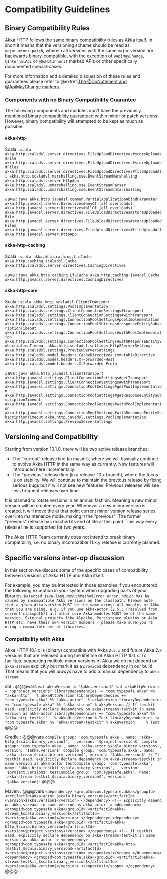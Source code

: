 # Compatibility Guidelines

## Binary Compatibility Rules

Akka HTTP follows the same binary compatibility rules as Akka itself.
In short it means that the versioning scheme should be read as `major.minor.patch`,
wherein all versions with the same `major` version are backwards binary-compatible,
with the exception of `@ApiMayChange`, `@InternalApi` or `@DoNotInherit` marked APIs 
or other specifically documented special-cases.

For more information and a detailed discussion of these rules and guarantees please refer to
@extref:[The @DoNotInherit and @ApiMayChange markers](akka-docs:common/binary-compatibility-rules.html#The_@DoNotInherit_and_@ApiMayChange_markers).

### Components with no Binary Compatibility Guarantee

The following components and modules don't have the previously mentioned binary compatibility guaranteed within minor or
patch versions. However, binary compatibility will attempted to be kept as much as possible.

#### akka-http

Scala
:   ```scala
    akka.http.scaladsl.server.directives.FileUploadDirectives#storeUploadedFile
    akka.http.scaladsl.server.directives.FileUploadDirectives#storeUploadedFiles
    akka.http.scaladsl.server.directives.FileUploadDirectives#fileUploadAll
    akka.http.scaladsl.marshalling.sse.EventStreamMarshalling
    akka.http.scaladsl.server.HttpApp
    akka.http.scaladsl.unmarshalling.sse.EventStreamParser
    akka.http.scaladsl.unmarshalling.sse.EventStreamUnmarshalling
    ```

Java
:   ```java
    akka.http.javadsl.common.PartialApplication#bindParameter
    akka.http.javadsl.server.Directives#anyOf (all overloads)
    akka.http.javadsl.server.Directives#allOf (all overloads)
    akka.http.javadsl.server.directives.FileUploadDirectives#storeUploadedFile
    akka.http.javadsl.server.directives.FileUploadDirectives#storeUploadedFiles
    akka.http.javadsl.server.directives.FileUploadDirectives#fileUploadAll
    akka.http.javadsl.server.HttpApp
    ```    

#### akka-http-caching

Scala
:   ```scala
    akka.http.caching.LfuCache
    akka.http.caching.scaladsl.Cache
    akka.http.scaladsl.server.directives.CachingDirectives
    ```

Java
:   ```java
    akka.http.caching.LfuCache
    akka.http.caching.javadsl.Cache
    akka.http.javadsl.server.directives.CachingDirectives
    ```    

#### akka-http-core

Scala
:   ```scala
    akka.http.scaladsl.ClientTransport
    akka.http.scaladsl.settings.PoolImplementation
    akka.http.scaladsl.settings.ClientConnectionSettings#transport
    akka.http.scaladsl.settings.ClientConnectionSettings#withTransport
    akka.http.scaladsl.settings.ConnectionPoolSettings#poolImplementation
    akka.http.scaladsl.settings.ConnectionPoolSettings#responseEntitySubscriptionTimeout
    akka.http.scaladsl.settings.ConnectionPoolSettings#withPoolImplementation
    akka.http.scaladsl.settings.ConnectionPoolSettings#withResponseEntitySubscriptionTimeout
    akka.http.scaladsl.settings.Http2ServerSettings
    akka.http.scaladsl.settings.PreviewServerSettings
    akka.http.scaladsl.model.headers.CacheDirectives.immutableDirective
    akka.http.scaladsl.model.headers.X-Forwarded-Host
    akka.http.scaladsl.model.headers.X-Forwarded-Proto
    ```

Java
:   ```java
    akka.http.javadsl.ClientTransport
    akka.http.javadsl.settings.ClientConnectionSettings#getTransport
    akka.http.javadsl.settings.ClientConnectionSettings#withTransport
    akka.http.javadsl.settings.ConnectionPoolSettings#getPoolImplementation
    akka.http.javadsl.settings.ConnectionPoolSettings#getResponseEntitySubscriptionTimeout
    akka.http.javadsl.settings.ConnectionPoolSettings#withPoolImplementation
    akka.http.javadsl.settings.ConnectionPoolSettings#withResponseEntitySubscriptionTimeout
    akka.http.javadsl.settings.PoolImplementation
    akka.http.javadsl.settings.PreviewServerSettings
    ```
  
## Versioning and Compatibility

Starting from version 10.1.0, there will be two active release branches:
- The "current" release line (in master), where we will basically continue to evolve Akka HTTP in the same way as currently. New features will introduced here incrementally.
- The "previous" release line (in a release-10.x branch), where the focus is on stability. We will continue to maintain the previous release by fixing serious bugs but it will not see new features. Previous releases will see less frequent releases over time.

It is planned to rotate versions in an annual fashion. Meaning a new minor version will be created every year.
Whenever a new minor version is created, it will move the at that point current minor version release series over into maintenance mode, making it the "previous".
The former "previous" release has reached its end of life at this point. This way every release line is supported for two years.

The Akka HTTP Team currently does not intend to break binary compatibility, i.e. no binary incompatible 11.x.y release is currently planned.
    
## Specific versions inter-op discussion

In this section we discuss some of the specific cases of compatibility between versions of Akka HTTP and Akka itself.

For example, you may be interested in those examples if you encountered the following exception in your system when upgrading parts 
of your libraries: `Detected java.lang.NoSuchMethodError error, which MAY be caused by incompatible Akka versions on the classpath. Please note that a given Akka version MUST be the same across all modules of Akka that you are using, e.g. if you use akka-actor [2.5.3 (resolved from current classpath)] all other core Akka modules MUST be of the same version. External projects like Alpakka, Persistence plugins or Akka HTTP etc. have their own version numbers - please make sure you're using a compatible set of libraries.`

### Compatibility with Akka

Akka HTTP 10.1.x is (binary) compatible with Akka `2.5.x`
and future Akka 2.x versions that are released during the lifetime of Akka HTTP 10.1.x.
To facilitate supporting multiple minor versions of Akka we do not depend on `akka-stream`
explicitly but mark it as a `provided` dependency in our build. That means that you will *always* have to add
a manual dependency to `akka-stream`.

sbt
:   @@@vars
    ```
    val akkaVersion = "$akka.version$"
    val akkaHttpVersion = "$project.version$"
    libraryDependencies += "com.typesafe.akka" %% "akka-http"   % akkaHttpVersion
    libraryDependencies += "com.typesafe.akka" %% "akka-actor"  % akkaVersion
    libraryDependencies += "com.typesafe.akka" %% "akka-stream" % akkaVersion
    // If testkit used, explicitly declare dependency on akka-streams-testkit in same version as akka-actor
    libraryDependencies += "com.typesafe.akka" %% "akka-http-testkit"   % akkaHttpVersion % Test
    libraryDependencies += "com.typesafe.akka" %% "akka-stream-testkit" % akkaVersion     % Test
    ```
    @@@

Gradle
:   @@@vars
    ```
    compile group: 'com.typesafe.akka', name: 'akka-http_$scala.binary_version$',   version: '$project.version$'
    compile group: 'com.typesafe.akka', name: 'akka-actor_$scala.binary_version$',  version: '$akka.version$'
    compile group: 'com.typesafe.akka', name: 'akka-stream_$scala.binary_version$', version: '$akka.version$'
    // If testkit used, explicitly declare dependency on akka-streams-testkit in same version as akka-actor
    testCompile group: 'com.typesafe.akka', name: 'akka-http-testkit_$scala.binary_version$',   version: '$project.version$'
    testCompile group: 'com.typesafe.akka', name: 'akka-stream-testkit_$scala.binary_version$', version: '$akka.version$'
    ```
    @@@
    
Maven
:   @@@vars
    ```
    <dependency>
      <groupId>com.typesafe.akka</groupId>
      <artifactId>akka-actor_$scala.binary_version$</artifactId>
      <version>$akka.version$</version>
    </dependency>
    <!-- Explicitly depend on akka-streams in same version as akka-actor-->
    <dependency>
      <groupId>com.typesafe.akka</groupId>
      <artifactId>akka-stream_$scala.binary_version$</artifactId>
      <version>$akka.version$</version>
    </dependency>
    <dependency>
      <groupId>com.typesafe.akka</groupId>
      <artifactId>akka-http_$scala.binary_version$</artifactId>
      <version>$project.version$</version>
    </dependency>
    <!-- If testkit used, explicitly declare dependency on akka-streams-testkit in same version as akka-actor-->
    <dependency>
      <groupId>com.typesafe.akka</groupId>
      <artifactId>akka-http-testkit_$scala.binary_version$</artifactId>
      <version>$project.version$</version>
      <scope>test</scope>
    </dependency>
    <dependency>
      <groupId>com.typesafe.akka</groupId>
      <artifactId>akka-stream-testkit_$scala.binary_version$</artifactId>
      <version>$akka.version$</version>
      <scope>test</scope>
    </dependency>
    ```
    @@@
